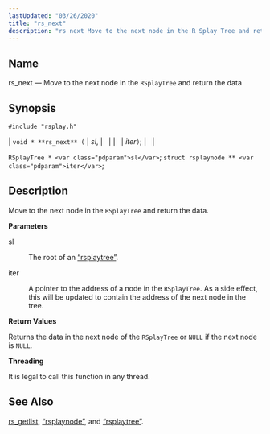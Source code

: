 ```yaml
---
lastUpdated: "03/26/2020"
title: "rs_next"
description: "rs next Move to the next node in the R Splay Tree and return the data void rs next sl iter R Splay Tree sl struct rsplaynode iter Move to the next node in the R Splay Tree and return the data sl The root of an Section 68 69..."
---
```


<a name="apis.rs_next"></a> 
## Name

rs_next — Move to the next node in the `RSplayTree` and return the data

## Synopsis

`#include "rsplay.h"`

| `void * **rs_next** (` | <var class="pdparam">sl</var>, |   |
|   | <var class="pdparam">iter</var>`)`; |   |

`RSplayTree * <var class="pdparam">sl</var>`;
`struct rsplaynode ** <var class="pdparam">iter</var>`;<a name="idp64233600"></a> 
## Description

Move to the next node in the `RSplayTree` and return the data.

**<a name="idp64235264"></a> Parameters**

<dl class="variablelist">

<dt>sl</dt>

<dd>

The root of an [“rsplaytree”](/momentum/3/3-api/structs-rsplaytree).

</dd>

<dt>iter</dt>

<dd>

A pointer to the address of a node in the `RSplayTree`. As a side effect, this will be updated to contain the address of the next node in the tree.

</dd>

</dl>

**<a name="idp64240944"></a> Return Values**

Returns the data in the next node of the `RSplayTree` or `NULL` if the next node is `NULL`.

**<a name="idp64243232"></a> Threading**

It is legal to call this function in any thread.

<a name="idp64244336"></a> 
## See Also

[rs_getlist](/momentum/3/3-api/apis-rs-getlist), [“rsplaynode”](/momentum/3/3-api/structs-rsplaynode), and [“rsplaytree”](/momentum/3/3-api/structs-rsplaytree).